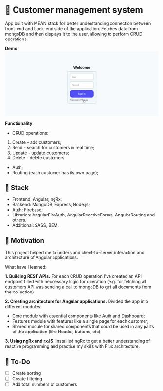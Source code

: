 # 📜 Customer management system
App built with MEAN stack for better understanding connection between front-end and back-end side of the application. Fetches data from mongoDB and then displays it to the user, allowing to perform CRUD operations.

**Demo**: ![Demo-gif](https://github.com/XeiTon8/Customers-management-system/blob/main/Example.gif)

 **Functionality**:
 + CRUD operations:
 1. Create - add customers;
 2. Read - search for customers in real time;
 3. Update - update customers;
 4. Delete - delete customers.
 + Auth;
 + Routing (each customer has its own page);

## 🚀 Stack
+ Frontend: Angular, ngRx;
+ Backend: MongoDB, Express, Node.js;
+ Auth: Firebase;
+ Libraries: AngularFireAuth, AngularReactiveForms, AngularRouting and others.
+ Additional: SASS, BEM.

## 🌠 Motivation
This project helped me to understand client-to-server interaction and architecture of Angular applications. 

What have I learned:

**1. Building REST APIs.** 
For each CRUD operation I've created an API endpoint filled with neccessary logic for operation (e.g. for fetching all customers API was sending a call to mongoDB to get all documents from the collection)

**2. Creating architecture for Angular applications.** 
Divided the app into different modules:
- Core module with essential components like Auth and Dashboard;
- Features module with features like a single page for each customer;
- Shared module for shared components that could be used in any parts of the application (like Header, buttons, etc).

**3. Using ngRx and rxJS.**
Instailled ngRx to get a better understanding of reactive programming and practice my skills with Flux architecture.

## 🔨 To-Do
- [ ] Create sorting
- [ ] Create filtering
- [ ] Add total numbers of customers
